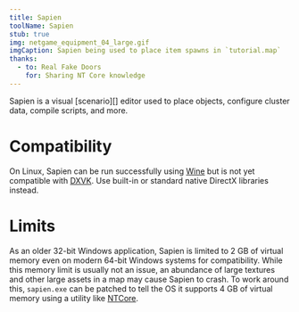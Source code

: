```yaml
---
title: Sapien
toolName: Sapien
stub: true
img: netgame_equipment_04_large.gif
imgCaption: Sapien being used to place item spawns in `tutorial.map`
thanks:
  - to: Real Fake Doors
    for: Sharing NT Core knowledge
---
```

Sapien is a visual [scenario][] editor used to place objects, configure cluster data, compile scripts, and more.

# Compatibility
On Linux, Sapien can be run successfully using [Wine][] but is not yet compatible with [DXVK][]. Use built-in or standard native DirectX libraries instead.

# Limits
As an older 32-bit Windows application, Sapien is limited to 2 GB of virtual memory even on modern 64-bit Windows systems for compatibility. While this memory limit is usually not an issue, an abundance of large textures and other large assets in a map may cause Sapien to crash. To work around this, `sapien.exe` can be patched to tell the OS it supports 4 GB of virtual memory using a utility like [NTCore][ntcore].

[wine]: https://www.winehq.org/
[dxvk]: https://github.com/doitsujin/dxvk
[ntcore]: https://ntcore.com/?page_id=371
